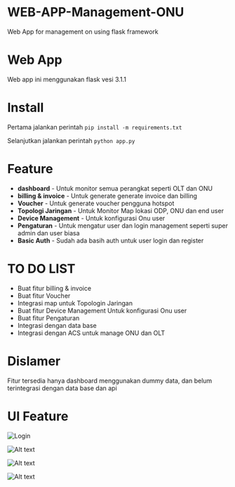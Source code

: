 # WEB-APP-Management-ONU
Web App for management on using flask framework


# Web App
Web app ini menggunakan flask vesi 3.1.1

# Install

Pertama jalankan perintah ``` pip install -m requirements.txt ```

Selanjutkan jalankan perintah ```python app.py```

# Feature
 * **dashboard** - Untuk monitor semua perangkat seperti OLT dan ONU
 * **billing & invoice** - Untuk generate generate invoice dan billing 
 * **Voucher**  - Untuk generate voucher pengguna hotspot 
 * **Topologi Jaringan** - Untuk Monitor Map lokasi ODP, ONU dan end user
 * **Device Management** - Untuk konfigurasi Onu user 
 * **Pengaturan** - Untuk mengatur user dan login management seperti super admin dan user biasa
 * **Basic Auth** - Sudah ada basih auth untuk user login dan register

# TO DO LIST 

* Buat fitur billing & invoice
* Buat fitur Voucher
* Integrasi map untuk Topologin Jaringan
* Buat fitur Device Management Untuk konfigurasi Onu user 
* Buat fitur Pengaturan
* Integrasi dengan data base
* Integrasi dengan ACS untuk manage ONU dan OLT

# Dislamer
Fitur tersedia hanya dashboard menggunakan dummy data, dan belum terintegrasi dengan data base dan api

# UI Feature

![Login](../WEB-APP-NEW/static/img/login-form.png)

![Alt text](../WEB-APP-NEW/static/img/register-form.png)

![Alt text](../WEB-APP-NEW/static/img/logout-confim.png)

![Alt text](../WEB-APP-NEW/static/img/dashboard-img.png)





